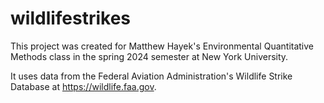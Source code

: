 # wildlifestrikes

This project was created for Matthew Hayek's Environmental Quantitative Methods class in the spring 2024 semester at New York University.

It uses data from the Federal Aviation Administration's Wildlife Strike Database at https://wildlife.faa.gov.
